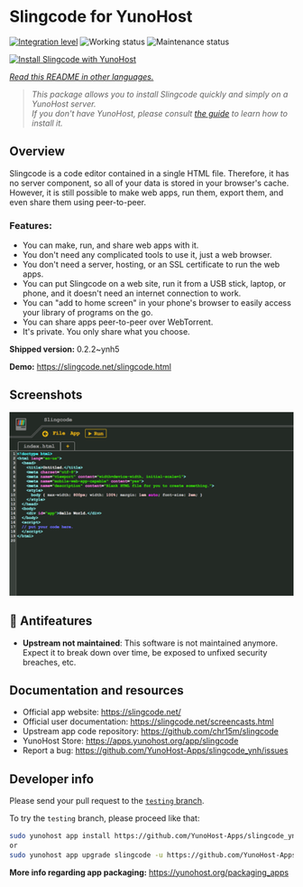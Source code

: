 <!--
N.B.: This README was automatically generated by <https://github.com/YunoHost/apps/tree/master/tools/readme_generator>
It shall NOT be edited by hand.
-->

# Slingcode for YunoHost

[![Integration level](https://dash.yunohost.org/integration/slingcode.svg)](https://dash.yunohost.org/appci/app/slingcode) ![Working status](https://ci-apps.yunohost.org/ci/badges/slingcode.status.svg) ![Maintenance status](https://ci-apps.yunohost.org/ci/badges/slingcode.maintain.svg)

[![Install Slingcode with YunoHost](https://install-app.yunohost.org/install-with-yunohost.svg)](https://install-app.yunohost.org/?app=slingcode)

*[Read this README in other languages.](./ALL_README.md)*

> *This package allows you to install Slingcode quickly and simply on a YunoHost server.*  
> *If you don't have YunoHost, please consult [the guide](https://yunohost.org/install) to learn how to install it.*

## Overview

Slingcode is a code editor contained in a single HTML file. Therefore, it has no server component, so all of your data is stored in your browser's cache. However, it is still possible to make web apps, run them, export them, and even share them using peer-to-peer.

### Features:

- You can make, run, and share web apps with it.
- You don't need any complicated tools to use it, just a web browser.
- You don't need a server, hosting, or an SSL certificate to run the web apps.
- You can put Slingcode on a web site, run it from a USB stick, laptop, or phone, and it doesn't need an internet connection to work.
- You can "add to home screen" in your phone's browser to easily access your library of programs on the go.
- You can share apps peer-to-peer over WebTorrent.
- It's private. You only share what you choose.


**Shipped version:** 0.2.2~ynh5

**Demo:** <https://slingcode.net/slingcode.html>

## Screenshots

![Screenshot of Slingcode](./doc/screenshots/Screenshot.png)

## :red_circle: Antifeatures

- **Upstream not maintained**: This software is not maintained anymore. Expect it to break down over time, be exposed to unfixed security breaches, etc.

## Documentation and resources

- Official app website: <https://slingcode.net/>
- Official user documentation: <https://slingcode.net/screencasts.html>
- Upstream app code repository: <https://github.com/chr15m/slingcode>
- YunoHost Store: <https://apps.yunohost.org/app/slingcode>
- Report a bug: <https://github.com/YunoHost-Apps/slingcode_ynh/issues>

## Developer info

Please send your pull request to the [`testing` branch](https://github.com/YunoHost-Apps/slingcode_ynh/tree/testing).

To try the `testing` branch, please proceed like that:

```bash
sudo yunohost app install https://github.com/YunoHost-Apps/slingcode_ynh/tree/testing --debug
or
sudo yunohost app upgrade slingcode -u https://github.com/YunoHost-Apps/slingcode_ynh/tree/testing --debug
```

**More info regarding app packaging:** <https://yunohost.org/packaging_apps>
